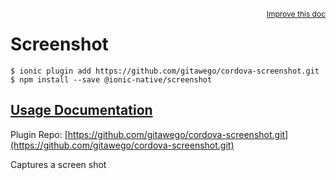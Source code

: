 <a style="float:right;font-size:12px;" href="http://github.com/driftyco/ionic-native/edit/master/src/@ionic-native/plugins/screenshot/index.ts#L4">
  Improve this doc
</a>

# Screenshot

```
$ ionic plugin add https://github.com/gitawego/cordova-screenshot.git
$ npm install --save @ionic-native/screenshot
```

## [Usage Documentation](https://ionicframework.com/docs/native/screenshot/)

Plugin Repo: [https://github.com/gitawego/cordova-screenshot.git](https://github.com/gitawego/cordova-screenshot.git)

Captures a screen shot
